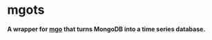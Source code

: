 # mgots

**A wrapper for [mgo](https://github.com/go-mgo/mgo) that turns MongoDB into a time series database.**
